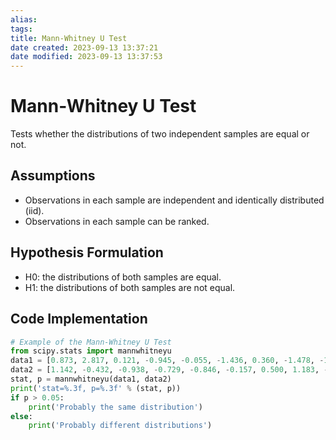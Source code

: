 ```yaml
---
alias: 
tags: 
title: Mann-Whitney U Test
date created: 2023-09-13 13:37:21
date modified: 2023-09-13 13:37:53
---
```


# Mann-Whitney U Test

Tests whether the distributions of two independent samples are equal or not.

## Assumptions

- Observations in each sample are independent and identically distributed (iid).
- Observations in each sample can be ranked.

## Hypothesis Formulation

- H0: the distributions of both samples are equal.
- H1: the distributions of both samples are not equal.

## Code Implementation

```python
# Example of the Mann-Whitney U Test
from scipy.stats import mannwhitneyu
data1 = [0.873, 2.817, 0.121, -0.945, -0.055, -1.436, 0.360, -1.478, -1.637, -1.869]
data2 = [1.142, -0.432, -0.938, -0.729, -0.846, -0.157, 0.500, 1.183, -1.075, -0.169]
stat, p = mannwhitneyu(data1, data2)
print('stat=%.3f, p=%.3f' % (stat, p))
if p > 0.05:
	print('Probably the same distribution')
else:
	print('Probably different distributions')
```